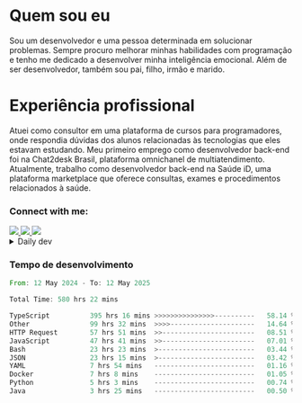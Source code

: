 # Quem sou eu
Sou um desenvolvedor e uma pessoa determinada em solucionar problemas. Sempre procuro melhorar minhas habilidades com programação e tenho me dedicado a desenvolver minha inteligência emocional. Além de ser desenvolvedor, também sou pai, filho, irmão e marido.

# Experiência profissional
Atuei como consultor em uma plataforma de cursos para programadores, onde respondia dúvidas dos alunos relacionadas às tecnologias que eles estavam estudando.
Meu primeiro emprego como desenvolvedor back-end foi na Chat2desk Brasil, plataforma omnichanel de multiatendimento.
Atualmente, trabalho como desenvolvedor back-end na Saúde iD, uma plataforma marketplace que oferece consultas, exames e procedimentos relacionados à saúde.

### Connect with me:
<a href="https://www.linkedin.com/in/theusmoreira" target="_blank" >
<img src="https://img.shields.io/badge/linkedin-%230077B5.svg?&style=for-the-badge&logo=linkedin&logoColor=white ">
</a>
<a href="https://www.instagram.com/matheus.s.moreira/" target="_blank">
<img src="https://img.shields.io/badge/instagram-%23E4405F.svg?&style=for-the-badge&logo=instagram&logoColor=white">
</a>
<a href="mailto:matheussm301@gmail.com"  target="_blank">
<img src="https://img.shields.io/badge/gmail-%23E4405F.svg?&style=for-the-badge&logo=gmail&logoColor=white">
</a>


<details>
  <summary>Daily dev </summary>
<p>
  <a href="https://app.daily.dev/matheussantos"><img src="https://github.com/matheus-santos-moreira/matheus-santos-moreira/blob/master/devcard.svg" width="200" alt="Matheus Santos's Dev Card"/></a>
 </p>
</details>

<h3>Tempo de desenvolvimento</h3>

<!--START_SECTION:waka-->

```rust
From: 12 May 2024 - To: 12 May 2025

Total Time: 580 hrs 22 mins

TypeScript          395 hrs 16 mins >>>>>>>>>>>>>>>----------   58.14 %
Other               99 hrs 32 mins  >>>>---------------------   14.64 %
HTTP Request        57 hrs 51 mins  >>-----------------------   08.51 %
JavaScript          47 hrs 41 mins  >>-----------------------   07.01 %
Bash                23 hrs 23 mins  >------------------------   03.44 %
JSON                23 hrs 15 mins  >------------------------   03.42 %
YAML                7 hrs 54 mins   -------------------------   01.16 %
Docker              7 hrs 8 mins    -------------------------   01.05 %
Python              5 hrs 3 mins    -------------------------   00.74 %
Java                3 hrs 25 mins   -------------------------   00.50 %
```

<!--END_SECTION:waka-->
